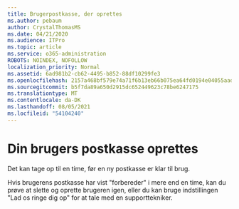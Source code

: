 ```yaml
---
title: Brugerpostkasse, der oprettes
ms.author: pebaum
author: CrystalThomasMS
ms.date: 04/21/2020
ms.audience: ITPro
ms.topic: article
ms.service: o365-administration
ROBOTS: NOINDEX, NOFOLLOW
localization_priority: Normal
ms.assetid: 6ad981b2-cb62-4495-b852-88df10299fe3
ms.openlocfilehash: 2157a468bf579e74a71f6b13eb66b075ea64fd0194e04055aadbea365eb2525b
ms.sourcegitcommit: b5f7da89a650d2915dc652449623c78be6247175
ms.translationtype: MT
ms.contentlocale: da-DK
ms.lasthandoff: 08/05/2021
ms.locfileid: "54104240"
---
```

# <a name="your-users-mailbox-is-being-created"></a>Din brugers postkasse oprettes

Det kan tage op til en time, før en ny postkasse er klar til brug.
  
Hvis brugerens postkasse har vist "forbereder" i mere end en time, kan du prøve at slette og oprette brugeren igen, eller du kan bruge indstillingen "Lad os ringe dig op" for at tale med en supporttekniker.
  

